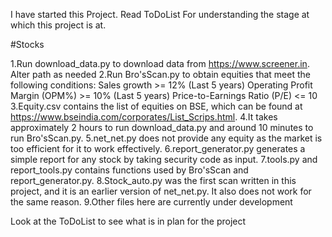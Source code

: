 I have started this Project. Read ToDoList For understanding the stage at which this project is at. 

#Stocks

1.Run download_data.py to download data from https://www.screener.in. Alter path as needed
2.Run Bro'sScan.py to obtain equities that meet the following conditions:
    Sales growth >= 12% (Last 5 years)
    Operating Profit Margin (OPM%) >= 10% (Last 5 years)
    Price-to-Earnings Ratio (P/E) <= 10
3.Equity.csv contains the list of equities on BSE, which can be found at https://www.bseindia.com/corporates/List_Scrips.html.
4.It takes approximately 2 hours to run download_data.py and around 10 minutes to run Bro'sScan.py.
5.net_net.py does not provide any equity as the market is too efficient for it to work effectively.
6.report_generator.py generates a simple report for any stock by taking security code as input.
7.tools.py and report_tools.py contains functions used by Bro'sScan and report_generator.py.
8.Stock_auto.py was the first scan written in this project, and it is an earlier version of net_net.py. It also does not work for the same reason.
9.Other files here are currently under development

Look at the ToDoList to see what is in plan for the project



